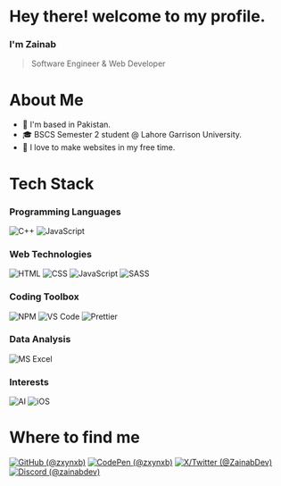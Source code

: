 # Hey there! welcome to my profile.

### I'm Zainab
> Software Engineer & Web Developer

# About Me

- 📍 I'm based in Pakistan.
- 🎓 BSCS Semester 2 student @ Lahore Garrison University.
- 🩷 I love to make websites in my free time.

# Tech Stack

### Programming Languages 

<p>
<img alt="C++" src="https://img.shields.io/badge/-C++-violet?style=flat-square&logo=cplusplus&logoColor=white"/>
<img alt="JavaScript" src="https://img.shields.io/badge/-JavaScript-deepskyblue?style=flat-square&logo=javascript&logoColor=white"/>
</p>

### Web Technologies 

<p>
<img alt="HTML" src="https://img.shields.io/badge/-HTML-crimson?style=flat-square&logo=html5&logoColor=white"/>
<img alt="CSS" src="https://img.shields.io/badge/-CSS-yellow?style=flat-square&logo=css3&logoColor=white"/>
<img alt="JavaScript" src="https://img.shields.io/badge/-JavaScript-deepskyblue?style=flat-square&logo=javascript&logoColor=white"/>
<img alt="SASS" src="https://img.shields.io/badge/-SASS-CC6699?style=flat-square&logo=sass&logoColor=white"/>
</p>

### Coding Toolbox

<p>
<img alt="NPM" src="https://img.shields.io/badge/-npm-CB3837?style=flat-square&logo=npm&logoColor=white"/>
<img alt="VS Code" src="https://img.shields.io/badge/-VS%20Code-007ACC?style=flat-square&logo=visualstudiocode&logoColor=white"/>
<img alt="Prettier" src="https://img.shields.io/badge/-Prettier-d96665?style=flat-square&logo=prettier&logoColor=white"/>
</p>

### Data Analysis 

<img alt="MS Excel" src="https://img.shields.io/badge/-MS%20Excel-00CC66?style=flat-square&logo=microsoftexcel&logoColor=white"/>

### Interests

<p>
<img alt="AI" src="https://img.shields.io/badge/-AI%20Artificial%20Intelligence-1F3A5F?style=flat-square&logo=AI&logoColor=white"/>
<img alt="iOS" src="https://img.shields.io/badge/-iOS%20Developement-black?style=flat-square&logo=ios&logoColor=white"/>
</p>


# Where to find me 

<p>
<a href="https://github.com/zxynxb"><img alt="GitHub (@zxynxb)" src="https://img.shields.io/badge/-GitHub-mediumslateblue?style=flat-square&logo=github&logoColor=white"/></a>
<a href="https://codepen.io/zxynxb"><img alt="CodePen (@zxynxb)" src="https://img.shields.io/badge/-CodePen-orchid?style=flat-square&logo=codepen&logoColor=white"/></a>
<a href="https://twitter.com/ZainabDev"><img alt="X/Twitter (@ZainabDev)" src="https://img.shields.io/badge/-Twitter-1DA1F2?style=flat-square&logo=x&logoColor=white"/></a>
<a href="https://discord.com/users/1213903007444373555"><img alt="Discord (@zainabdev)" src="https://img.shields.io/badge/-Discord-5865F2?style=flat-square&logo=discord&logoColor=white"/></a>
</p>
